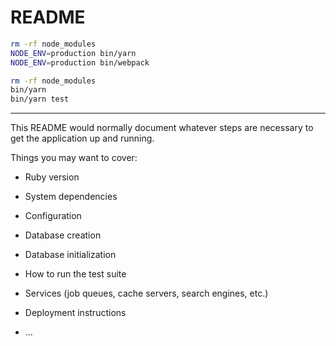# README

```sh
rm -rf node_modules
NODE_ENV=production bin/yarn
NODE_ENV=production bin/webpack
```

```sh
rm -rf node_modules
bin/yarn
bin/yarn test
```

---

This README would normally document whatever steps are necessary to get the
application up and running.

Things you may want to cover:

* Ruby version

* System dependencies

* Configuration

* Database creation

* Database initialization

* How to run the test suite

* Services (job queues, cache servers, search engines, etc.)

* Deployment instructions

* ...
